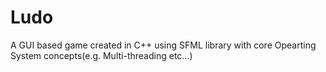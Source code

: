 # Ludo

A GUI based game created in C++ using SFML library with core Opearting System concepts(e.g. Multi-threading etc...)

